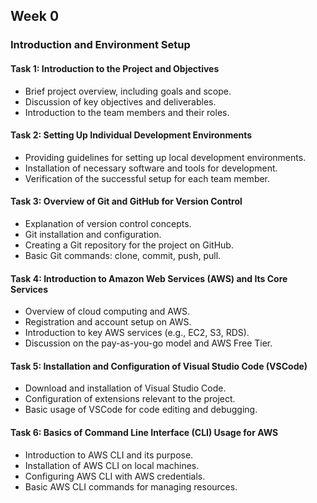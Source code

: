 
## Week 0
### Introduction and Environment Setup
#### Task 1: Introduction to the Project and Objectives
- Brief project overview, including goals and scope.
- Discussion of key objectives and deliverables.
- Introduction to the team members and their roles.
#### Task 2: Setting Up Individual Development Environments
- Providing guidelines for setting up local development environments.
- Installation of necessary software and tools for development.
- Verification of the successful setup for each team member.
#### Task 3: Overview of Git and GitHub for Version Control
- Explanation of version control concepts.
- Git installation and configuration.
- Creating a Git repository for the project on GitHub.
- Basic Git commands: clone, commit, push, pull.
#### Task 4: Introduction to Amazon Web Services (AWS) and Its Core Services
- Overview of cloud computing and AWS.
- Registration and account setup on AWS.
- Introduction to key AWS services (e.g., EC2, S3, RDS).
- Discussion on the pay-as-you-go model and AWS Free Tier.
#### Task 5: Installation and Configuration of Visual Studio Code (VSCode)
- Download and installation of Visual Studio Code.
- Configuration of extensions relevant to the project.
- Basic usage of VSCode for code editing and debugging.
#### Task 6: Basics of Command Line Interface (CLI) Usage for AWS
- Introduction to AWS CLI and its purpose.
- Installation of AWS CLI on local machines.
- Configuring AWS CLI with AWS credentials.
- Basic AWS CLI commands for managing resources.

